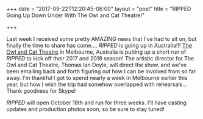 +++
date = "2017-09-22T12:20:45-06:00"
layout = "post"
title = "RIPPED Going Up Down Under With The Owl and Cat Theatre!"

+++

Last week I received some pretty AMAZING news that I've had to sit on, but finally the time to share has come.... *RIPPED* is going up in Australia!!! [The Owl and Cat Theatre](https://www.owlandcat.com.au/) in Melbourne, Australia is putting up a short run of *RIPPED* to kick off their 2017 and 2018 season! The artistic director for The Owl and Cat Theatre, Thomas Ian Doyle, will direct the show, and we've been emailing back and forth figuring out how I can be involved from so far away. I'm thankful I got to spend nearly a week in Melbourne earlier this year, but how I wish the trip had somehow overlapped with rehearsals... Thank goodness for Skype!

*RIPPED* will open October 18th and run for three weeks. I'll have casting updates and production photos soon, so be sure to stay tuned!